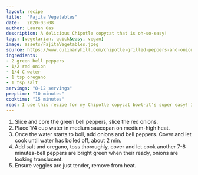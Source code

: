 ```yaml
---
layout: recipe
title:  "Fajita Vegetables"
date:   2020-03-08
author: Lauren Oas
description: A delicious Chipotle copycat that is oh-so-easy!
tags: [vegetarian, quick&easy, vegan]
image: assets/FajitaVegetables.jpeg
source: https://www.culinaryhill.com/chipotle-grilled-peppers-and-onions/#_a5y_p=1479683
ingredients:
- 2 green bell peppers
- 1/2 red onion
- 1/4 C water
- 1 tsp oregano
- 1 tsp salt
servings: "8-12 servings"
preptime: "10 minutes"
cooktime: "15 minutes"
read: I use this recipe for my Chipotle copycat bowl-it's super easy! It works well when camping for our chicken tacos as well. It's important to remove from heat as soon as they're cooked through, as the veggies will continue to cook-and these veggies easily overcook! You can use yellow or red bell peppers, but they tend to be more sweet, which is not my preference. 
---
```

1. Slice and core the green bell peppers, slice the red onions. 
2. Place 1/4 cup water in medium saucepan on medium-high heat. 
3. Once the water starts to boil, add onions and bell peppers. Cover and let cook until water has boiled off, about 2 min. 
4. Add salt and oregano, toss thoroughly, cover and let cook another 7-8 minutes-bell peppers are bright green when their ready, onions are looking translucent. 
5. Ensure veggies are just tender, remove from heat.